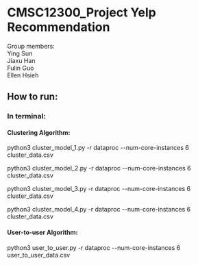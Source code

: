 # CMSC12300_Project Yelp Recommendation

Group members:  
Ying Sun  
Jiaxu Han  
Fulin Guo  
Ellen Hsieh

## How to run:

### In terminal:

#### Clustering Algorithm:
python3 cluster_model_1.py -r dataproc --num-core-instances 6 cluster_data.csv

python3 cluster_model_2.py -r dataproc --num-core-instances 6 cluster_data.csv

python3 cluster_model_3.py -r dataproc --num-core-instances 6 cluster_data.csv

python3 cluster_model_4.py -r dataproc --num-core-instances 6 cluster_data.csv

#### User-to-user Algorithm:

python3 user_to_user.py -r dataproc --num-core-instances 6 user_to_user_data.csv

